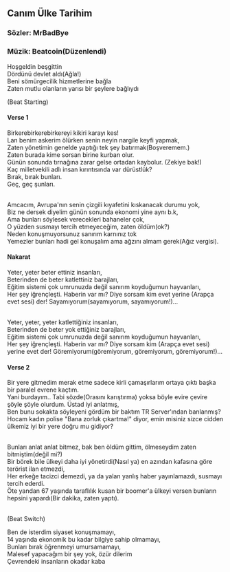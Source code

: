 ## Canım Ülke Tarihim

### Sözler: MrBadBye
### Müzik: Beatcoin(Düzenlendi)

Hoşgeldin beşgittin <br>
Dördünü devlet aldı(Ağla!) <br>
Beni sömürgecilik hizmetlerine bağla <br>
Zaten mutlu olanların yarısı bir şeylere bağlıydı <br>

(Beat Starting)

#### Verse 1
Birkerebirkerebirkereyi kikiri karayı kes! <br>
Lan benim askerim ölürken senin neyin nargile keyfi yapmak, <br>
Zaten yönetimin genelde yaptığı tek şey batırmak(Boşveremem.) <br>
Zaten burada kime sorsan birine kurban olur. <br>
Günün sonunda tırnağına zarar gelse ortadan kaybolur. (Zekiye bak!) <br>
Kaç milletvekili adlı insan kırıntısında var dürüstlük? <br>
Bırak, bırak bunları. <br>
Geç, geç şunları. <br><br>

Amcacım, Avrupa'nın senin çizgili kıyafetini kıskanacak durumu yok, <br>
Biz ne dersek diyelim günün sonunda ekonomi yine aynı b.k, <br>
Ama bunları söylesek verecekleri bahaneler çok, <br>
O yüzden susmayı tercih etmeyeceğim, zaten öldüm(ok?) <br>
Neden konuşmuyorsunuz sanırım karnınız tok <br>
Yemezler bunları hadi gel konuşalım ama ağzını almam gerek(Ağız vergisi). <br>

#### Nakarat
Yeter, yeter beter ettiniz insanları, <br>
Beterinden de beter katlettiniz barajları, <br>
Eğitim sistemi çok umrunuzda değil sanırım koyduğumun hayvanları, <br>
Her şey iğrençleşti. Haberin var mı? Diye sorsam kim evet yerine (Arapça evet sesi) der! Sayamıyorum(sayamıyorum, sayamıyorum!)... <br><br>

Yeter, yeter, yeter katlettiğiniz insanları, <br>
Beterinden de beter yok ettiğiniz barajları, <br>
Eğitim sistemi çok umrunuzda değil sanırım koyduğumun hayvanları, <br>
Her şey iğrençleşti. Haberin var mı? Diye sorsam kim (Arapça evet sesi) yerine evet der! Göremiyorum(göremiyorum, göremiyorum, göremiyorum!)... <br>

#### Verse 2
Bir yere gitmedim merak etme sadece kirli çamaşırlarım ortaya çıktı başka bir paralel evrene kaçtım. <br>
Yani burdayım.. Tabi sözde(Orasını karıştırma) yoksa böyle evire çevire şöyle şöyle olurdum. Üstad iyi anlatmış, <br>
Ben bunu sokakta söyleyeni gördüm bir baktım TR Server'ından banlanmış? <br>
Hocam kadın polise "Bana zorluk çıkartma!" diyor, emin misiniz sizce cidden ülkemiz iyi bir yere doğru mu gidiyor? <br><br>

Bunları anlat anlat bitmez, bak ben öldüm gittim, ölmeseydim zaten bitmiştim(değil mi?) <br>
Bir börek bile ülkeyi daha iyi yönetirdi(Nasıl ya) en azından kafasına göre terörist ilan etmezdi, <br>
Her erkeğe tacizci demezdi, ya da yalan yanlış haber yayınlamazdı, susmayı tercih ederdi. <br>
Öte yandan 67 yaşında taraflılık kusan bir boomer'a ülkeyi versen bunların hepsini yapardı(Bir dakika, zaten yaptı). <br><br>


(Beat Switch)

Ben de isterdim siyaset konuşmamayı, <br>
14 yaşında ekonomik bu kadar bilgiye sahip olmamayı, <br>
Bunları bırak öğrenmeyi umursamamayı, <br>
Malesef yapacağım bir şey yok, özür dilerim <br>
Çevrendeki insanların okadar kaba 
